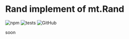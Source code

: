# Rand implement of mt.Rand

![npm](https://img.shields.io/npm/v/mtwin-rand?color=blue&style=flat)
![tests](https://img.shields.io/static/v1?label=tests&message=11%20passed&color=brightgreen&style=flat)
![GitHub](https://img.shields.io/github/license/jslba/mtwin-rand?style=flat)

soon